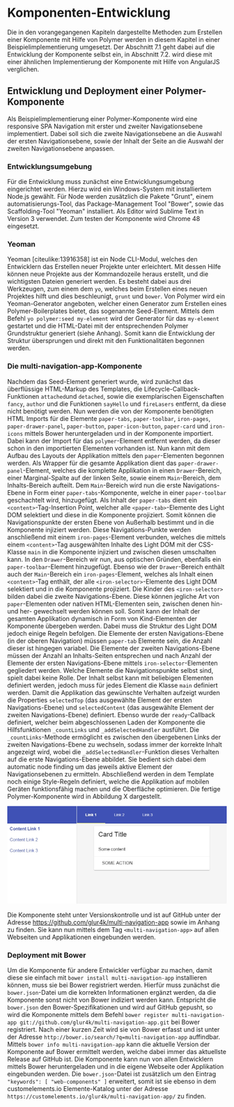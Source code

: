 # Komponenten-Entwicklung

Die in den vorangegangenen Kapiteln dargestellte Methoden zum Erstellen einer Komponente mit Hilfe von Polymer werden in diesem Kapitel in einer Beispielimplementierung umgesetzt. Der Abschnitt 7.1 geht dabei auf die Entwicklung der Komponente selbst ein, in Abschnitt 7.2. wird diese mit einer ähnlichen Implementierung der Komponente mit Hilfe von AngularJS verglichen.


## Entwicklung und Deployment einer Polymer-Komponente

Als Beispielimplementierung einer Polymer-Komponente wird eine responsive SPA Navigation mit erster und zweiter Navigationsebene implementiert. Dabei soll sich die zweite Navigationsebene an die Auswahl der ersten Navigationsebene, sowie der Inhalt der Seite an die Auswahl der zweiten Navigationsebene anpassen.


### Entwicklungsumgebung

Für die Entwicklung muss zunächst eine Entwicklungsumgebung eingerichtet werden. Hierzu wird ein Windows-System mit installiertem Node.js gewählt. Für Node werden zusätzlich die Pakete "Grunt", einem automatisierungs-Tool, das Package-Management Tool "Bower", sowie das Scaffolding-Tool "Yeoman" installiert. Als Editor wird Sublime Text in Version 3 verwendet. Zum testen der Komponente wird Chrome 48 eingesetzt.


### Yeoman

Yeoman [citeulike:13916358] ist ein Node CLI-Modul, welches den Entwicklern das Erstellen neuer Projekte unter erleichtert. Mit dessen Hilfe können neue Projekte aus der Kommandozeile heraus erstellt, und die wichtigsten Dateien generiert werden. Es besteht dabei aus drei Werkzeugen, zum einem dem `yo`, welches beim Erstellen eines neuen Projektes hilft und dies beschleunigt, `grunt` und `bower`. Von Polymer wird ein Yeoman-Generator angeboten, welcher einen Generator zum Erstellen eines Polymer-Boilerplates bietet, das sogenannte Seed-Element. Mittels dem Befehl `yo polymer:seed my-element` wird der Generator für das `my-element` gestartet und die HTML-Datei mit der entsprechenden Polymer Grundstruktur generiert (siehe Anhang). Somit kann die Entwicklung der Struktur übersprungen und direkt mit den Funktionalitäten begonnen werden.


### Die multi-navigation-app-Komponente

Nachdem das Seed-Element generiert wurde, wird zunächst das überflüssige HTML-Markup des Templates, die Lifecycle-Callback-Funktionen `attached`und `detached`, sowie die exemplarischen Eigenschaften `fancy`, `author` und die Funktionen `sayHello` und `fireLasers` entfernt, da diese nicht benötigt werden. Nun werden die von der Komponente benötigten HTML Imports für die Elemente `paper-tabs`, `paper-toolbar`, `iron-pages`, `paper-drawer-panel`, `paper-button`, `paper-icon-button`, `paper-card` und `iron-icons` mittels Bower heruntergeladen und in der Komponente importiert. Dabei kann der Import für das `polymer`-Element entfernt werden, da dieser schon in den importierten Elementen vorhanden ist. Nun kann mit dem Aufbau des Layouts der Applikation mittels den `paper`-Elementen begonnen werden.
Als Wrapper für die gesamte Applikation dient das `paper-drawer-panel`-Element, welches die komplette Applikation in einen `Drawer`-Bereich, einer Marginal-Spalte auf der linken Seite, sowie einem `Main`-Bereich, dem Inhalts-Bereich aufteilt. Dem `Main`-Bereich wird nun die erste Navigations-Ebene in Form einer `paper-tabs`-Komponente, welche in einer `paper-toolbar` geschachtelt wird, hinzugefügt. Als Inhalt der `paper-tabs` dient ein `<content>`-Tag-Insertion Point, welcher alle `<paper-tab>`-Elemente des Light DOM selektiert und diese in die Komponente projiziert. Somit können die Navigationspunkte der ersten Ebene von Außerhalb bestimmt und in die Komponente injiziert werden. Diese Navigations-Punkte werden anschließend mit einem `iron-pages`-Element verbunden, welches die mittels einem `<content>`-Tag ausgewählten Inhalte des Light DOM mit der CSS-Klasse `main` in die Komponente injiziert und zwischen diesen umschalten kann. In den `Drawer`-Bereich wir nun, aus optischen Gründen, ebenfalls ein `paper-toolbar`-Element hinzugefügt. Ebenso wie der `Drawer`-Bereich enthält auch der `Main`-Bereich ein `iron-pages`-Element, welches als Inhalt einen `<content>`-Tag enthält, der alle `<iron-selector>`-Elemente des Light DOM selektiert und in die Komponente projiziert. Die Kinder des `<iron-selector>` bilden dabei die zweite Navigations-Ebene. Diese können jegliche Art von `paper`-Elementen oder nativen HTML-Elementen sein, zwischen denen hin- und her- gewechselt werden können soll. Somit kann der Inhalt der gesamten Applikation dynamisch in Form von Kind-Elementen der Komponente übergeben werden. Dabei muss die Struktur des Light DOM jedoch einige Regeln befolgen. Die Elemente der ersten Navigations-Ebene (in der oberen Navigation) müssen `paper-tab` Elemente sein, die Anzahl dieser ist hingegen variabel. Die Elemente der zweiten Navigations-Ebene müssen der Anzahl an Inhalts-Seiten entsprechen und nach Anzahl der Elemente der ersten Navigations-Ebene mittels `iron-selector`-Elementen gegliedert werden. Welche Elemente die Navigationspunkte selbst sind, spielt dabei keine Rolle. Der Inhalt selbst kann mit beliebigen Elementen definiert werden, jedoch muss für jedes Element die Klasse `main` definiert werden.
Damit die Applikation das gewünschte Verhalten aufzeigt wurden die Properties `selectedTop` (das ausgewählte Element der ersten Navigations-Ebene) und `selectedContent` (das ausgewählte Element der zweiten Navigations-Ebene) definiert. Ebenso wurde der `ready`-Callback definiert, welcher beim abgeschlossenen Laden der Komponente die Hilfsfunktionen `_countLinks` und `_addSelectedHandler` ausführt. Die `_countLinks`-Methode ermöglicht es zwischen den übergebenen Links der zweiten Navigations-Ebene zu wechseln, sodass immer der korrekte Inhalt angezeigt wird, wobei die `_addSelectedHandler`-Funktion dieses Verhalten auf die erste Navigations-Ebene abbildet. Sie bedient sich dabei dem automatic node finding um das jeweils aktive Element der Navigationsebenen zu ermitteln. Abschließend werden in dem Template noch einige Style-Regeln definiert, welche die Applikation auf mobilen Geräten funktionsfähig machen und die Oberfläche optimieren. Die fertige Polymer-Komponente wird in Abbildung X dargestellt.

![Bild: <Darstellung der multi-navigation-app Komponente>](images/1-multi-navigation-app.jpg "<Darstellung der multi-navigation-app Komponente>")

Die Komponente steht unter Versionskontrolle und ist auf GitHub unter der Adresse https://github.com/glur4k/multi-navigation-app sowie im Anhang zu finden. Sie kann nun mittels dem Tag `<multi-navigation-app>` auf allen Webseiten und Applikationen eingebunden werden.


### Deployment mit Bower

Um die Komponente für andere Entwickler verfügbar zu machen, damit diese sie einfach mit `bower install multi-navigation-app` installieren können, muss sie bei Bower registriert werden. Hierfür muss zunächst die `bower.json`-Datei um die korrekten Informationen ergänzt werden, da die Komponente sonst nicht von Bower indiziert werden kann. Entspricht die `bower.json` den Bower-Spezifikationen und wird auf GitHub gepusht, so wird die Komponente mittels dem Befehl `bower register multi-navigation-app git://github.com/glur4k/multi-navigation-app.git` bei Bower registriert. Nach einer kurzen Zeit wird sie von Bower erfasst und ist unter der Adresse `http://bower.io/search/?q=multi-navigation-app` auffindbar. Mittels `bower info multi-navigation-app` kann die aktuelle Version der Komponente auf Bower ermittelt werden, welche dabei immer das aktuellste Release auf GitHub ist. Die Komponente kann nun von allen Entwicklern mittels Bower heruntergeladen und in die eigene Webseite oder Applikation eingebunden werden. Die `bower.json`-Datei ist zusätzlich um den Eintrag `"keywords": [ "web-components" ]` erweitert, somit ist sie ebenso in dem customelements.io Elemente-Katalog unter der Adresse `https://customelements.io/glur4k/multi-navigation-app/` zu finden.

